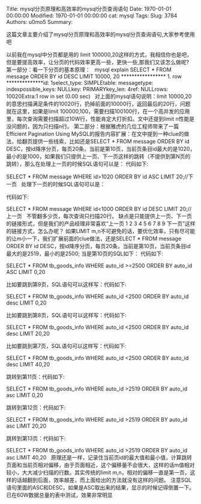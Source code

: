 Title: mysql分页原理和高效率的mysql分页查询语句
Date: 1970-01-01 00:00:00
Modified: 1970-01-01 00:00:00
cat: mysql
Tags: 
Slug: 3784
Authors: u0mo5 
Summary: 

这篇文章主要介绍了mysql分页原理和高效率的mysql分页查询语句,大家参考使用吧
 
 


以前我在mysql中分页都是用的 limit 100000,20这样的方式，我相信你也是吧，但是要提高效率，让分页的代码效率更高一些，更快一些,那我们又该怎么做呢?
第一部分：看一下分页的基本原理：
 
mysql explain SELECT * FROM message ORDER BY id DESC LIMIT 10000, 20
***************** 1. row **************id: 
1select_type: SIMPLEtable: messagetype: indexpossible_keys: 
NULLkey: PRIMARYkey_len: 4ref: NULLrows: 10020Extra:1 
row in set (0.00 sec)
 
对上面的mysql语句说明：limit 
10000,20的意思扫描满足条件的10020行，扔掉前面的10000行，返回最后的20行，问题就在这里，如果是limit 
100000,100，需要扫描100100行，在一个高并发的应用里，每次查询需要扫描超过10W行，性能肯定大打折扣。文中还提到limit 
n性能是没问题的，因为只扫描n行。
第二部分：根据雅虎的几位工程师带来了一篇Efficient Pagination Using 
MySQL的报告内容扩展：在文中提到一种clue的做法，给翻页提供一些线索，比如还是SELECT * FROM message ORDER BY id 
DESC，按id降序分页，每页20条，当前是第10页，当前页条目id最大的是1020，最小的是1000，如果我们只提供上一页、下一页这样的跳转（不提供到第N页的跳转），那么在处理上一页的时候SQL语句可以是：
代码如下:

SELECT * FROM message WHERE id&gt;1020 
ORDER BY id ASC LIMIT 20;//下一页
 
处理下一页的时候SQL语句可以是：


代码如下:

SELECT * FROM message WHERE id&lt;1000 
ORDER BY id DESC LIMIT 20;//上一页
 
不管翻多少页，每次查询只扫描20行。
缺点是只能提供上一页、下一页的链接形式，但是我们的产品经理非常喜欢“上一页 1 2 3 4 5 6 7 8 9 下一页”这样的链接方式，怎么办呢？
如果LIMIT m,n不可避免的话，要优化效率，只有尽可能的让m小一下，我们扩展前面的clue做法，还是SELECT * FROM message 
ORDER BY id DESC，按id降序分页，每页20条，当前是第10页，当前页条目id最大的是2519，最小的是2500;
当是第10页的SQL如下：
代码如下:

SELECT * FROM tb_goods_info WHERE auto_id 
&gt;=2500 ORDER BY auto_id ASC LIMIT 0,20


比如要跳到第9页，SQL语句可以这样写：代码如下:

SELECT * FROM tb_goods_info WHERE auto_id 
&lt;2500 ORDER BY auto_id desc LIMIT 0,20


比如要跳到第8页，SQL语句可以这样写：代码如下:

SELECT * FROM tb_goods_info WHERE auto_id 
&lt;2500 ORDER BY auto_id desc LIMIT 20,20


比如要跳到第7页，SQL语句可以这样写：代码如下:

SELECT * FROM tb_goods_info WHERE auto_id 
&lt;2500 ORDER BY auto_id desc LIMIT 40,20


跳转到第11页：代码如下:

SELECT * FROM tb_goods_info WHERE auto_id 
&gt;2519 ORDER BY auto_id asc LIMIT 0,20


跳转到第12页：代码如下:

SELECT * FROM tb_goods_info WHERE auto_id 
&gt;2519 ORDER BY auto_id asc LIMIT 20,20


跳转到第13页：代码如下:

SELECT * FROM tb_goods_info WHERE auto_id 
&gt;2519 ORDER BY auto_id asc LIMIT 40,20
 
原理还是一样，记录住当前页id的最大值和最小值，计算跳转页面和当前页相对偏移，由于页面相近，这个偏移量不会很大，这样的话m值相对较小，大大减少扫描的行数。其实传统的limit 
m,n，相对的偏移一直是第一页，这样的话越翻到后面，效率越差，而上面给出的方法就没有这样的问题。
注意SQL语句里面的ASC和DESC，如果是ASC取出来的结果，显示的时候记得倒置一下。
已在60W数据总量的表中测试，效果非常明显



